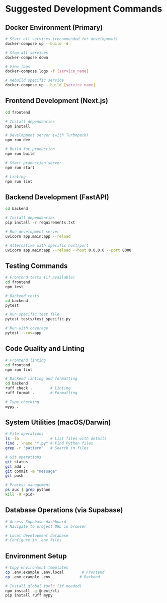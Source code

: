 # Suggested Development Commands

## Docker Environment (Primary)
```bash
# Start all services (recommended for development)
docker-compose up --build -d

# Stop all services
docker-compose down

# View logs
docker-compose logs -f [service_name]

# Rebuild specific service
docker-compose up --build [service_name]
```

## Frontend Development (Next.js)
```bash
cd frontend

# Install dependencies
npm install

# Development server (with Turbopack)
npm run dev

# Build for production
npm run build

# Start production server
npm run start

# Linting
npm run lint
```

## Backend Development (FastAPI)
```bash
cd backend

# Install dependencies
pip install -r requirements.txt

# Run development server
uvicorn app.main:app --reload

# Alternative with specific host/port
uvicorn app.main:app --reload --host 0.0.0.0 --port 8000
```

## Testing Commands
```bash
# Frontend tests (if available)
cd frontend
npm test

# Backend tests
cd backend
pytest

# Run specific test file
pytest tests/test_specific.py

# Run with coverage
pytest --cov=app
```

## Code Quality and Linting
```bash
# Frontend linting
cd frontend
npm run lint

# Backend linting and formatting
cd backend
ruff check .        # Linting
ruff format .       # Formatting

# Type checking
mypy .
```

## System Utilities (macOS/Darwin)
```bash
# File operations
ls -la              # List files with details
find . -name "*.py" # Find Python files
grep -r "pattern"   # Search in files

# Git operations
git status
git add .
git commit -m "message"
git push

# Process management
ps aux | grep python
kill -9 <pid>
```

## Database Operations (via Supabase)
```bash
# Access Supabase dashboard
# Navigate to project URL in browser

# Local development database
# Configure in .env files
```

## Environment Setup
```bash
# Copy environment templates
cp .env.example .env.local        # Frontend
cp .env.example .env             # Backend

# Install global tools (if needed)
npm install -g @next/cli
pip install ruff mypy
```